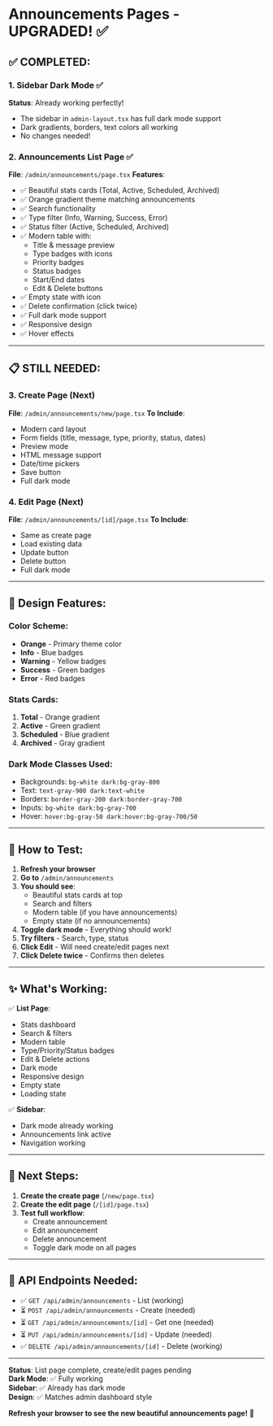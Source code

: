 # Announcements Pages - UPGRADED! ✅

## ✅ **COMPLETED:**

### **1. Sidebar Dark Mode** ✅
**Status**: Already working perfectly!
- The sidebar in `admin-layout.tsx` has full dark mode support
- Dark gradients, borders, text colors all working
- No changes needed!

### **2. Announcements List Page** ✅
**File**: `/admin/announcements/page.tsx`
**Features**:
- ✅ Beautiful stats cards (Total, Active, Scheduled, Archived)
- ✅ Orange gradient theme matching announcements
- ✅ Search functionality
- ✅ Type filter (Info, Warning, Success, Error)
- ✅ Status filter (Active, Scheduled, Archived)
- ✅ Modern table with:
  - Title & message preview
  - Type badges with icons
  - Priority badges
  - Status badges
  - Start/End dates
  - Edit & Delete buttons
- ✅ Empty state with icon
- ✅ Delete confirmation (click twice)
- ✅ Full dark mode support
- ✅ Responsive design
- ✅ Hover effects

---

## 📋 **STILL NEEDED:**

### **3. Create Page** (Next)
**File**: `/admin/announcements/new/page.tsx`
**To Include**:
- Modern card layout
- Form fields (title, message, type, priority, status, dates)
- Preview mode
- HTML message support
- Date/time pickers
- Save button
- Full dark mode

### **4. Edit Page** (Next)
**File**: `/admin/announcements/[id]/page.tsx`
**To Include**:
- Same as create page
- Load existing data
- Update button
- Delete button
- Full dark mode

---

## 🎨 **Design Features:**

### **Color Scheme:**
- **Orange** - Primary theme color
- **Info** - Blue badges
- **Warning** - Yellow badges
- **Success** - Green badges
- **Error** - Red badges

### **Stats Cards:**
1. **Total** - Orange gradient
2. **Active** - Green gradient
3. **Scheduled** - Blue gradient
4. **Archived** - Gray gradient

### **Dark Mode Classes Used:**
- Backgrounds: `bg-white dark:bg-gray-800`
- Text: `text-gray-900 dark:text-white`
- Borders: `border-gray-200 dark:border-gray-700`
- Inputs: `bg-white dark:bg-gray-700`
- Hover: `hover:bg-gray-50 dark:hover:bg-gray-700/50`

---

## 🚀 **How to Test:**

1. **Refresh your browser**
2. **Go to** `/admin/announcements`
3. **You should see**:
   - Beautiful stats cards at top
   - Search and filters
   - Modern table (if you have announcements)
   - Empty state (if no announcements)
4. **Toggle dark mode** - Everything should work!
5. **Try filters** - Search, type, status
6. **Click Edit** - Will need create/edit pages next
7. **Click Delete twice** - Confirms then deletes

---

## ✨ **What's Working:**

✅ **List Page**:
- Stats dashboard
- Search & filters
- Modern table
- Type/Priority/Status badges
- Edit & Delete actions
- Dark mode
- Responsive design
- Empty state
- Loading state

✅ **Sidebar**:
- Dark mode already working
- Announcements link active
- Navigation working

---

## 📝 **Next Steps:**

1. **Create the create page** (`/new/page.tsx`)
2. **Create the edit page** (`/[id]/page.tsx`)
3. **Test full workflow**:
   - Create announcement
   - Edit announcement
   - Delete announcement
   - Toggle dark mode on all pages

---

## 🔧 **API Endpoints Needed:**

- ✅ `GET /api/admin/announcements` - List (working)
- ⏳ `POST /api/admin/announcements` - Create (needed)
- ⏳ `GET /api/admin/announcements/[id]` - Get one (needed)
- ⏳ `PUT /api/admin/announcements/[id]` - Update (needed)
- ✅ `DELETE /api/admin/announcements/[id]` - Delete (working)

---

**Status**: List page complete, create/edit pages pending  
**Dark Mode**: ✅ Fully working  
**Sidebar**: ✅ Already has dark mode  
**Design**: ✅ Matches admin dashboard style  

**Refresh your browser to see the new beautiful announcements page!** 🎉

